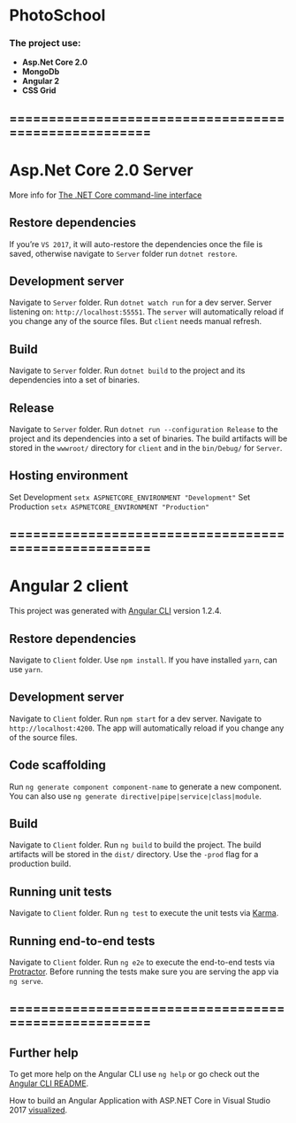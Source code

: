 # PhotoSchool

### The project use:
- **Asp.Net Core 2.0**
- **MongoDb** 
- **Angular 2**
- **CSS Grid** 

## =====================================================

# Asp.Net Core 2.0 Server

More info for [The .NET Core command-line interface](https://docs.microsoft.com/en-us/dotnet/core/tools/)

## Restore dependencies

If you’re `VS 2017`, it will auto-restore the dependencies once the file is saved, otherwise navigate to `Server` folder run `dotnet restore`.

## Development server

Navigate to `Server` folder. Run `dotnet watch run` for a dev server. Server listening on:  `http://localhost:55551`. The `server` will automatically reload if you change any of the source files. But `client` needs manual refresh.

## Build

Navigate to `Server` folder. Run `dotnet build` to the project and its dependencies into a set of binaries.

## Release

Navigate to `Server` folder. Run `dotnet run --configuration Release` to the project and its dependencies into a set of binaries. The build artifacts will be stored in the `wwwroot/` directory for `client` and in the `bin/Debug/` for `Server`.

## Hosting environment

Set Development `setx ASPNETCORE_ENVIRONMENT "Development"`
Set Production `setx ASPNETCORE_ENVIRONMENT "Production"`


## =====================================================


# Angular 2 client

This project was generated with [Angular CLI](https://github.com/angular/angular-cli) version 1.2.4.

## Restore dependencies

Navigate to `Client` folder. Use `npm install`.
If you have installed `yarn`, can use `yarn`.

## Development server

Navigate to `Client` folder. Run `npm start` for a dev server. Navigate to `http://localhost:4200`. The app will automatically reload if you change any of the source files.

## Code scaffolding

Run `ng generate component component-name` to generate a new component. You can also use `ng generate directive|pipe|service|class|module`.

## Build

Navigate to `Client` folder. Run `ng build` to build the project. The build artifacts will be stored in the `dist/` directory. Use the `-prod` flag for a production build.

## Running unit tests

Navigate to `Client` folder. Run `ng test` to execute the unit tests via [Karma](https://karma-runner.github.io).

## Running end-to-end tests

Navigate to `Client` folder. Run `ng e2e` to execute the end-to-end tests via [Protractor](http://www.protractortest.org/).
Before running the tests make sure you are serving the app via `ng serve`.


## =====================================================


## Further help

To get more help on the Angular CLI use `ng help` or go check out the [Angular CLI README](https://github.com/angular/angular-cli/blob/master/README.md).

How to build an Angular Application with ASP.NET Core in Visual Studio 2017 [visualized](https://medium.com/@levifuller/building-an-angular-application-with-asp-net-core-in-visual-studio-2017-visualized-f4b163830eaa).